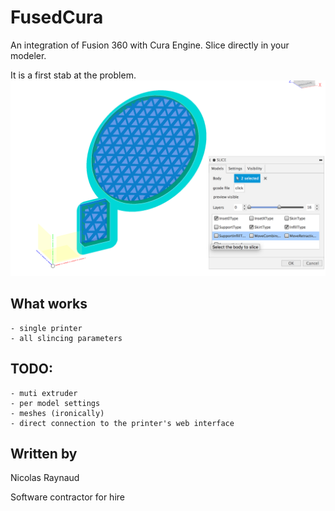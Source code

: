 # FusedCura

An integration of Fusion 360 with Cura Engine. Slice directly in your modeler.

It is a first stab at the problem.
![screen grab](doc/screengrab.png)

## What works
    - single printer
    - all slincing parameters

## TODO:
    - muti extruder
    - per model settings
    - meshes (ironically)
    - direct connection to the printer's web interface
    
## Written by 
Nicolas Raynaud

Software contractor for hire